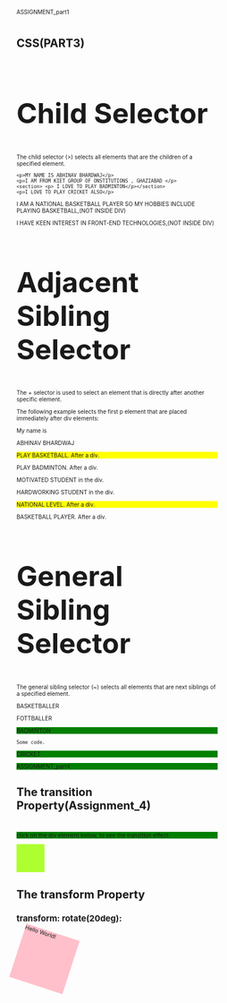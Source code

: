 ASSIGNMENT_part1


<!DOCTYPE html>
<html lang="en">
<head>
    <meta charset="UTF-8">
    <meta http-equiv="X-UA-Compatible" content="IE=edge">
    <meta name="viewport" content="width=<device-width>, initial-scale=1.0">
    <title>Document</title>
    <style>
        body{
            font-size: 10px;
        }
        #abh1{
            font-size: 2rem;
        }
        abh2{
               font-size: 4em ;
        }
        #abh3{
             font-size: 5vh;
        }
        #abh4{
            font-size: 5vw;
        }
        #abh5{
            font-size: 15px;
        }

    </style>
</head>
<body>
    <h1 >CSS_ASSIGNMENT_PART1 </H1
        
 Demo specifying the difference between rem,em,vh,vw,px.
    </h1>

    <h1 id="abh1">MY NAME IS ABHINAV BHARDWAJ</h1>

    <h1 id="abh2">MY NAME IS ABHINAV BHARDWAJ</h1>

    <h1 id="=abh3">MY NAME IS ABHINAV BHARDWAJ</h1>


    <h1 id="abh4">MY NAME IS ABHINAV BHARDWAJ</h1>
    <h1 id="abh5">MY NAME IS ABHINAV BHARDWAJ</h1>
</body>
</html>



ASSIGNMENT_part2




<!DOCTYPE html>
<html lang="en">
<head>
    <meta charset="UTF-8">
    <meta http-equiv="X-UA-Compatible" content="IE=edge">
    <meta name="viewport" content="width=<device-width>, initial-scale=1.0">
    <title>Document</title>
    <link rel="stylesheet" href="abhinav2.css">
    
</head>
<body>
    <h1 >CSS_ASSIGNMENT_PART2 </h1>
        
 

    <h1 id="abh1">MY NAME IS ABHINAV BHARDWAJ</h1>

    <h1 id="abh2">MY NAME IS ABHINAV BHARDWAJ</h1>

    <h1 id="=abh3">MY NAME IS ABHINAV BHARDWAJ</h1>

    <h1 id="abh4">MY NAME IS ABHINAV BHARDWAJ</h1>

    <h1 id="abh5">MY NAME IS ABHINAV BHARDWAJ</h1>
</body>
</html>


EXTERNAL_CSS_CODE

body{
            font-size: 10px;
        }
        #abh1 , #abh2 , #abh4{
            font-size: 2em;
        }
        #abh3 , #abh5 {
            font-size: 2em;
           background-color: brown;
        }







Assignment_part3



<!DOCTYPE html>
<html lang="en">
<head>
    <meta charset="UTF-8">
    <meta http-equiv="X-UA-Compatible" content="IE=edge">
    <meta name="viewport" content="width=device-width, initial-scale=1.0">
  
    <title style="display: inline-block;">CSS(PART3)</title>
    <style>
      .abhi1 > p {
        
        background-color: red;
      }
      .para2 + p{
        background-color: yellow;
      }
      .para3 ~ p{
        background-color: green;
      }
  </style>   
</head>
<body>
  <h1 style="display: inline-block;">CSS(PART3)</h1>
    <h2  style="font-size: 50px;">Child Selector</h2>

<p>The child selector (>) selects all elements that are the children of a specified element.</p>
 <div class="abhi1" >  

    <p>MY NAME IS ABHINAV BHARDWAJ</p>
    <p>I AM FROM KIET GROUP OF ONSTITUTIONS , GHAZIABAD </p>
    <section> <p> I LOVE TO PLAY BADMINTON</p></section>
    <p>I LOVE TO PLAY CRICKET ALSO</p>
  </div>
  <p>I AM A NATIONAL BASKETBALL PLAYER SO MY HOBBIES INCLUDE PLAYING BASKETBALL,(NOT INSIDE DIV)</p>
  <p>I HAVE KEEN INTEREST IN FRONT-END TECHNOLOGIES,(NOT INSIDE DIV)</p>



  <h2 style="font-size: 50px;">Adjacent Sibling Selector</h2>

<p>The + selector is used to select an element that is directly after another specific element.</p>
<p>The following example selects the first p element that are placed immediately after div elements:</p>


<div class="para2">
  <p>My name is</p>
  <p>ABHINAV BHARDWAJ</p>
</div>

<p>PLAY BASKETBALL. After a div.</p>
<p>PLAY BADMINTON. After a div.</p>

<div class="para2">
  <p>MOTIVATED STUDENT in the div.</p>
  <p>HARDWORKING STUDENT in the div.</p>
</div>

<p>NATIONAL LEVEL. After a div.</p>
<p>BASKETBALL PLAYER. After a div.</p>


<h2  style="font-size: 50px;">General Sibling Selector</h2>

<p>The general sibling selector (~) selects all elements that are next siblings of a specified element.</p>

<p>BASKETBALLER</p>

<div class="para3">
  <p>FOTTBALLER</p>
</div>

<p>BADMINTON</p>
<code>Some code.</code>
<p>CRICKET</p>


</body>
</html>






ASSIGNMENT_part4




<!DOCTYPE html>
<html lang="en">
<head>
    <meta charset="UTF-8">
    <meta http-equiv="X-UA-Compatible" content="IE=edge">
    <meta name="viewport" content="width=device-width, initial-scale=1.0">
    <title>Document</title>
 <style> 
        .abh1 {
          width: 50px;
          height: 50px;
          background:greenyellow;
          transition: width 1s;
        }
        
        .abh1:hover {
          width: 100px;
        }


        div.param {
                width: 100px;
                height: 100px;
                background-color:pink;
                -ms-transform: rotate(18deg); 
                 transform: rotate(18deg);
}
</style>
</head>
<body>
    <h1>The transition Property(Assignment_4)</h1>
</br>

<p>click on the div element below, to see the transition effect:</p>

<div class="abh1"></div>

<h1>The transform Property</h1>

<h2>transform: rotate(20deg):</h2>
<div class="param">Hello World!</div>
<br>
</body>
</html>
